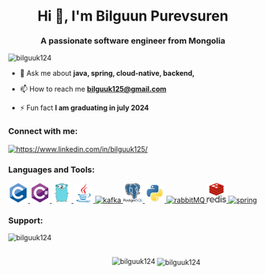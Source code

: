 <h1 align="center">Hi 👋, I'm Bilguun Purevsuren</h1>
<h3 align="center">A passionate software engineer from Mongolia</h3>

<p align="left"> <img src="https://komarev.com/ghpvc/?username=bilguuk124&label=Profile%20views&color=0e75b6&style=flat" alt="bilguuk124" /> </p>

- 💬 Ask me about **java, spring, cloud-native, backend,**

- 📫 How to reach me **bilguuk125@gmail.com**

- ⚡ Fun fact **I am graduating in july 2024**

<h3 align="left">Connect with me:</h3>
<p align="left">
<a href="https://linkedin.com/in/https://www.linkedin.com/in/bilguuk125/" target="blank"><img align="center" src="https://raw.githubusercontent.com/rahuldkjain/github-profile-readme-generator/master/src/images/icons/Social/linked-in-alt.svg" alt="https://www.linkedin.com/in/bilguuk125/" height="30" width="40" /></a>
</p>

<h3 align="left">Languages and Tools:</h3>
<p align="left"> <a href="https://www.cprogramming.com/" target="_blank" rel="noreferrer"> <img src="https://raw.githubusercontent.com/devicons/devicon/master/icons/c/c-original.svg" alt="c" width="40" height="40"/> </a> <a href="https://www.w3schools.com/cs/" target="_blank" rel="noreferrer"> <img src="https://raw.githubusercontent.com/devicons/devicon/master/icons/csharp/csharp-original.svg" alt="csharp" width="40" height="40"/> </a> <a href="https://golang.org" target="_blank" rel="noreferrer"> <img src="https://raw.githubusercontent.com/devicons/devicon/master/icons/go/go-original.svg" alt="go" width="40" height="40"/> </a> <a href="https://www.java.com" target="_blank" rel="noreferrer"> <img src="https://raw.githubusercontent.com/devicons/devicon/master/icons/java/java-original.svg" alt="java" width="40" height="40"/> </a> <a href="https://kafka.apache.org/" target="_blank" rel="noreferrer"> <img src="https://www.vectorlogo.zone/logos/apache_kafka/apache_kafka-icon.svg" alt="kafka" width="40" height="40"/> </a> <a href="https://www.postgresql.org" target="_blank" rel="noreferrer"> <img src="https://raw.githubusercontent.com/devicons/devicon/master/icons/postgresql/postgresql-original-wordmark.svg" alt="postgresql" width="40" height="40"/> </a> <a href="https://www.python.org" target="_blank" rel="noreferrer"> <img src="https://raw.githubusercontent.com/devicons/devicon/master/icons/python/python-original.svg" alt="python" width="40" height="40"/> </a> <a href="https://www.rabbitmq.com" target="_blank" rel="noreferrer"> <img src="https://www.vectorlogo.zone/logos/rabbitmq/rabbitmq-icon.svg" alt="rabbitMQ" width="40" height="40"/> </a> <a href="https://redis.io" target="_blank" rel="noreferrer"> <img src="https://raw.githubusercontent.com/devicons/devicon/master/icons/redis/redis-original-wordmark.svg" alt="redis" width="40" height="40"/> </a> <a href="https://spring.io/" target="_blank" rel="noreferrer"> <img src="https://www.vectorlogo.zone/logos/springio/springio-icon.svg" alt="spring" width="40" height="40"/> </a> </p>

<h3 align="left">Support:</h3>
<p><a href="https://www.buymeacoffee.com/bilguuk124"> <img align="left" src="https://cdn.buymeacoffee.com/buttons/v2/default-yellow.png" height="50" width="210" alt="bilguuk124" /></a></p><br><br>

<p><img align="left" src="https://github-readme-stats.vercel.app/api/top-langs?username=bilguuk124&show_icons=true&locale=en&layout=compact" alt="bilguuk124" /></p>

<p>&nbsp;<img align="center" src="https://github-readme-stats.vercel.app/api?username=bilguuk124&show_icons=true&locale=en" alt="bilguuk124" /></p>
